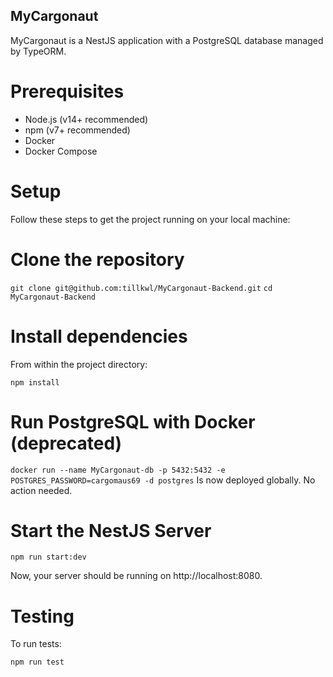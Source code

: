 ## MyCargonaut

MyCargonaut is a NestJS application with a PostgreSQL database managed by TypeORM.

# Prerequisites

- Node.js (v14+ recommended)
- npm (v7+ recommended)
- Docker
- Docker Compose

# Setup

Follow these steps to get the project running on your local machine:

# Clone the repository

`git clone git@github.com:tillkwl/MyCargonaut-Backend.git`
`cd MyCargonaut-Backend`

# Install dependencies

From within the project directory:

`npm install`

# Run PostgreSQL with Docker (deprecated)

`docker run --name MyCargonaut-db -p 5432:5432 -e POSTGRES_PASSWORD=cargomaus69 -d postgres`
Is now deployed globally. No action needed.

# Start the NestJS Server

`npm run start:dev`

Now, your server should be running on http://localhost:8080.

# Testing

To run tests:

`npm run test`
